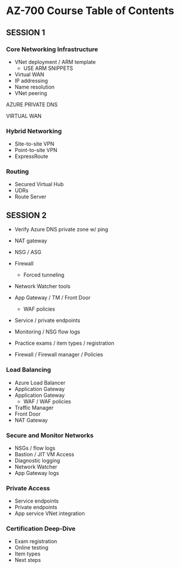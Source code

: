 # AZ-700 Course Table of Contents

## SESSION 1

### Core Networking Infrastructure

* VNet deployment / ARM template
  * USE ARM SNIPPETS
* Virtual WAN
* IP addressing
* Name resolution
* VNet peering


AZURE PRIVATE DNS

VIRTUAL WAN



### Hybrid Networking

* Site-to-site VPN
* Point-to-site VPN
* ExpressRoute

### Routing

* Secured Virtual Hub
* UDRs
* Route Server






















## SESSION 2

* Verify Azure DNS private zone w/ ping

* NAT gateway

* NSG / ASG

* Firewall
  * Forced tunneling

* Network Watcher tools

* App Gateway / TM / Front Door
  * WAF policies

* Service / private endpoints

* Monitoring / NSG flow logs

* Practice exams / item types / registration














* Firewall / Firewall manager / Policies
### Load Balancing

* Azure Load Balancer
* Application Gateway
* Application Gateway
  * WAF / WAF policies
* Traffic Manager
* Front Door
* NAT Gateway

### Secure and Monitor Networks

* NSGs / flow logs
* Bastion / JIT VM Access
* Diagnostic logging
* Network Watcher
* App Gateway logs

### Private Access

* Service endpoints
* Private endpoints
* App service VNet integration

### Certification Deep-Dive

* Exam registration
* Online testing
* Item types
* Next steps
